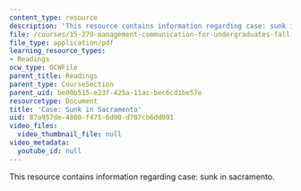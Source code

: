 ```yaml
---
content_type: resource
description: 'This resource contains information regarding case: sunk in sacramento.'
file: /courses/15-279-management-communication-for-undergraduates-fall-2012/87a957de4880f4756d00d707cb6dd091_MIT15_279F12_sacrmntoCase.pdf
file_type: application/pdf
learning_resource_types:
- Readings
ocw_type: OCWFile
parent_title: Readings
parent_type: CourseSection
parent_uid: be00b515-e23f-425a-11ac-bec6cd1be57e
resourcetype: Document
title: 'Case: Sunk in Sacramento'
uid: 87a957de-4880-f475-6d00-d707cb6dd091
video_files:
  video_thumbnail_file: null
video_metadata:
  youtube_id: null
---
```

This resource contains information regarding case: sunk in sacramento.

